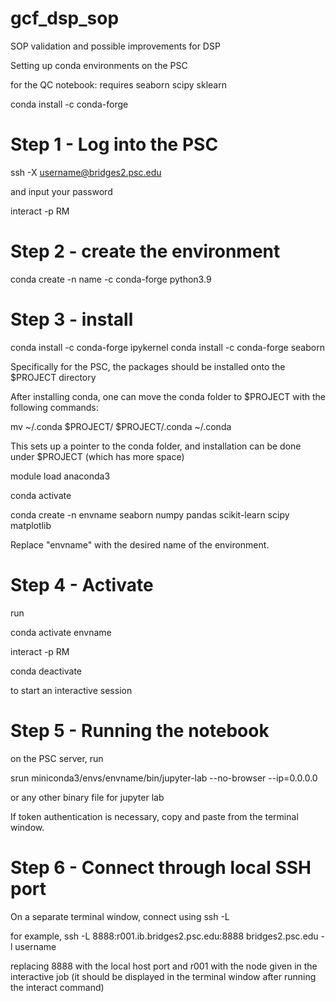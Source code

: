 # gcf_dsp_sop
SOP validation and possible improvements for DSP

Setting up conda environments on the PSC

for the QC notebook:
requires seaborn
scipy
sklearn

conda install -c conda-forge 


# Step 1 - Log into the PSC

ssh -X username@bridges2.psc.edu

and input your password 

interact -p RM 

# Step 2 - create the environment 

conda create -n name -c conda-forge python3.9

# Step 3 - install

conda install -c conda-forge ipykernel
conda install -c conda-forge seaborn

Specifically for the PSC, the packages should be installed onto the $PROJECT directory 

After installing conda, one can move the conda folder to $PROJECT with the following commands:

mv ~/.conda $PROJECT/ 
$PROJECT/.conda ~/.conda

This sets up a pointer to the conda folder, and installation can be done under $PROJECT (which has more space) 

module load anaconda3

conda activate 

conda create -n envname seaborn numpy pandas scikit-learn scipy matplotlib

Replace "envname" with the desired name of the environment. 

# Step 4 - Activate 

run

conda activate envname

interact -p RM

conda deactivate

to start an interactive session


# Step 5 - Running the notebook 

on the PSC server, run 

srun miniconda3/envs/envname/bin/jupyter-lab --no-browser --ip=0.0.0.0

or any other binary file for jupyter lab 

If token authentication is necessary, copy and paste from the terminal window.

# Step 6 - Connect through local SSH port

On a separate terminal window, connect using ssh -L 

for example, ssh -L 8888:r001.ib.bridges2.psc.edu:8888 bridges2.psc.edu -l username

replacing 8888 with the local host port and r001 with the node given in the interactive job
(it should be displayed in the terminal window after running the interact command)
